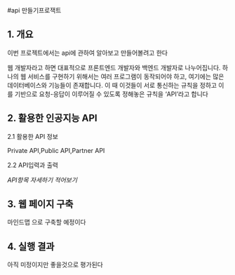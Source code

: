 #api 만들기프로잭트

## 1. 개요
이번 프로젝트에서는 api에 관하여 알아보고 만들어볼려고 한다

웹 개발자라고 하면 대표적으로 프론트엔드 개발자와 백엔드 개발자로 나누어집니다. 하나의 웹 서비스를 구현하기 위해서는 여러 프로그램이 동작되어야 하고, 여기에는 많은 데이터베이스와 기능들이 존재합니다.
이 때 이것들이 서로 통신하는 규칙을 정하고 이를 기반으로 요청-응답이 이루어질 수 있도록 정해놓은 규칙을 ‘API’라고 합니다

## 2. 활용한 인공지능 API
2.1 활용한 API 정보

Private API,Public API,Partner API


2.2 API입력과 출력

_API항목 자세하기 적어보기_

## 3. 웹 페이지 구축
마인드맵 으로 구축할 예정이다
## 4. 실행 결과
아직 미정이지만 좋을것으로 평가된다
